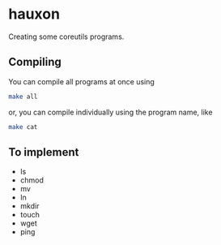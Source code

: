 # hauxon

Creating some coreutils programs.

## Compiling

You can compile all programs at once using
```bash
make all
```
or, you can compile individually using the program name, like
```bash
make cat
```

## To implement

- ls
- chmod
- mv
- ln
- mkdir
- touch
- wget
- ping
